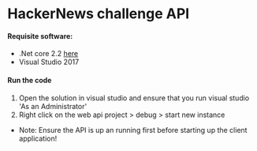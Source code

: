 # HackerNews challenge API

#### Requisite software:
* .Net core 2.2  [here](https://www.microsoft.com/net/download/dotnet-core/2.1 )
* Visual Studio 2017  

#### Run the  code
1. Open the solution in visual studio and ensure that you run visual studio 'As an Administrator'
2. Right click on the web api project > debug > start new instance

* Note: Ensure the API is up an running first before starting up the client application!